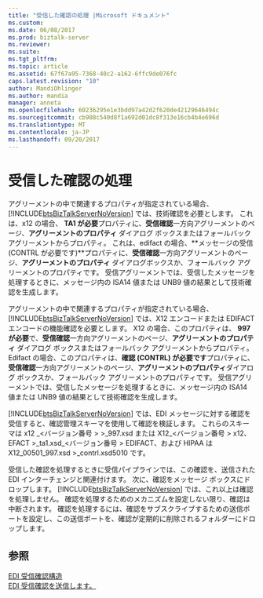 ```yaml
---
title: "受信した確認の処理 |Microsoft ドキュメント"
ms.custom: 
ms.date: 06/08/2017
ms.prod: biztalk-server
ms.reviewer: 
ms.suite: 
ms.tgt_pltfrm: 
ms.topic: article
ms.assetid: 67f67a95-7368-40c2-a162-6ffc9de076fc
caps.latest.revision: "10"
author: MandiOhlinger
ms.author: mandia
manager: anneta
ms.openlocfilehash: 60236295e1e3bdd97a42d2f620de42129646494c
ms.sourcegitcommit: cb908c540d8f1a692d01dc8f313e16cb4b4e696d
ms.translationtype: MT
ms.contentlocale: ja-JP
ms.lasthandoff: 09/20/2017
---
```

# <a name="processing-a-received-acknowledgment"></a>受信した確認の処理
アグリーメントの中で関連するプロパティが指定されている場合、[!INCLUDE[btsBizTalkServerNoVersion](../includes/btsbiztalkservernoversion-md.md)] では、技術確認を必要とします。 これは、x12 の場合、 **TA1 が必要**プロパティに、**受信確認**一方向アグリーメントのページ、**アグリーメントのプロパティ** ダイアログ ボックスまたはフォールバック アグリーメントからプロパティ。 これは、edifact の場合、**メッセージの受信 (CONTRL が必要です)**プロパティに、**受信確認**一方向アグリーメントのページ、**アグリーメントのプロパティ** ダイアログボックスか、フォールバック アグリーメントのプロパティです。 受信アグリーメントでは、受信したメッセージを処理するときに、メッセージ内の ISA14 値または UNB9 値の結果として技術確認を生成します。  
  
 アグリーメントの中で関連するプロパティが指定されている場合、[!INCLUDE[btsBizTalkServerNoVersion](../includes/btsbiztalkservernoversion-md.md)] では、X12 エンコードまたは EDIFACT エンコードの機能確認を必要とします。 X12 の場合、このプロパティは、 **997 が必要**で、**受信確認**一方向アグリーメントのページ、**アグリーメントのプロパティ** ダイアログ ボックスまたはフォールバック アグリーメントからプロパティ。 Edifact の場合、このプロパティは、**確認 (CONTRL) が必要です**プロパティに、**受信確認**一方向アグリーメントのページ、**アグリーメントのプロパティ**ダイアログ ボックスか、フォールバック アグリーメントのプロパティです。 受信アグリーメントでは、受信したメッセージを処理するときに、メッセージ内の ISA14 値または UNB9 値の結果として技術確認を生成します。  
  
 [!INCLUDE[btsBizTalkServerNoVersion](../includes/btsbiztalkservernoversion-md.md)] では、EDI メッセージに対する確認を受信すると、確認管理スキーマを使用して確認を検証します。 これらのスキーマは x12 _\<バージョン番号 > >_997.xsd または X12\_\<バージョン番号 > x12、EFACT >_ta1.xsd\_\<バージョン番号 > EDIFACT、および HIPAA は X12_00501_997.xsd >_contrl.xsd5010 です。  
  
 受信した確認を処理するときに受信パイプラインでは、この確認を、送信された EDI インターチェンジと関連付けます。 次に、確認をメッセージ ボックスにドロップします。 [!INCLUDE[btsBizTalkServerNoVersion](../includes/btsbiztalkservernoversion-md.md)] では、これ以上は確認を処理しません。 確認を処理するためのメカニズムを設定しない限り、確認は中断されます。 確認を処理するには、確認をサブスクライブするための送信ポートを設定し、この送信ポートを、確認が定期的に削除されるフォルダーにドロップします。  
  
## <a name="see-also"></a>参照  
 [EDI 受信確認構造](../core/edi-acknowledgment-structure.md)   
 [EDI 受信確認を送信します。](../core/sending-an-edi-acknowledgment.md)